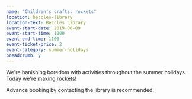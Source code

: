 ```yaml
---
name: "Children's crafts: rockets"
location: beccles-library
location-text: Beccles Library
event-start-date: 2019-08-09
event-start-time: 1000
event-end-time: 1100
event-ticket-price: 2
event-category: summer-holidays
breadcrumb: y
---
```


We're banishing boredom with activities throughout the summer holidays. Today we're making rockets!

Advance booking by contacting the library is recommended.
